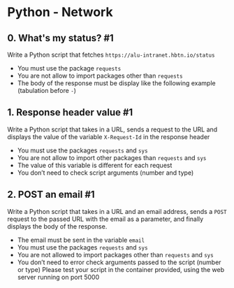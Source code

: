 # Python - Network

## 0. What's my status? #1
Write a Python script that fetches ```https://alu-intranet.hbtn.io/status```
* You must use the package ```requests```
* You are not allow to import packages other than ```requests```
* The body of the response must be display like the following example (tabulation before ```-```)

## 1. Response header value #1
Write a Python script that takes in a URL, sends a request to the URL and displays the value of the variable ```X-Request-Id``` in the response header
* You must use the packages ```requests``` and ```sys```
* You are not allow to import other packages than ```requests``` and ```sys```
* The value of this variable is different for each request
* You don’t need to check script arguments (number and type)

## 2. POST an email #1
Write a Python script that takes in a URL and an email address, sends a ```POST``` request to the passed URL with the email as a parameter, and finally displays the body of the response.
* The email must be sent in the variable ```email```
* You must use the packages ```requests``` and ```sys```
* You are not allowed to import packages other than ```requests``` and ```sys```
* You don’t need to error check arguments passed to the script (number or type)
Please test your script in the container provided, using the web server running on port 5000
